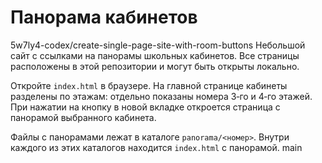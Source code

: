 # Панорама кабинетов

5w7ly4-codex/create-single-page-site-with-room-buttons
Небольшой сайт с ссылками на панорамы школьных кабинетов. Все страницы
расположены в этой репозитории и могут быть открыты локально.

Откройте `index.html` в браузере. На главной странице кабинеты разделены по
этажам: отдельно показаны номера 3‑го и 4‑го этажей. При нажатии на кнопку в
новой вкладке откроется страница с панорамой выбранного кабинета.

Файлы с панорамами лежат в каталоге `panorama/<номер>`. Внутри каждого из этих
каталогов находится `index.html` с панорамой.
main

